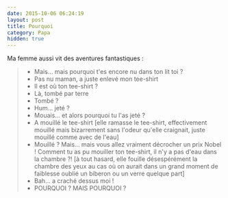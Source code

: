 ```yaml
---
date: 2015-10-06 06:24:19
layout: post
title: Pourquoi
category: Papa
hidden: true
---
```


Ma femme aussi vit des aventures fantastiques :

> - Mais… mais pourquoi t'es encore nu dans ton lit toi ?
> - Pas nu maman, a juste enlevé mon tee-shirt
> - Il est où ton tee-shirt ?
> - Là, tombé par terre
> - Tombé ?
> - Hum... jeté ?
> - Mouais… et alors pourquoi tu l'as jeté ?
> - A mouillé le tee-shirt [elle ramasse le tee-shirt, effectivement mouillé mais bizarrement sans l'odeur qu'elle craignait, juste mouillé comme avec de l'eau]
> - Mouillé ? Mais… mais vous allez vraiment décrocher un prix Nobel ! Comment tu as pu mouiller ton tee-shirt, il n'y a pas d'eau dans la chambre ?! [à tout hasard, elle fouille désespérément la chambre des yeux au cas où on aurait dans un grand moment de faiblesse oublié un biberon ou un verre quelque part]
> - Bah... a craché dessus moi !
> - POURQUOI ? MAIS POURQUOI ?

